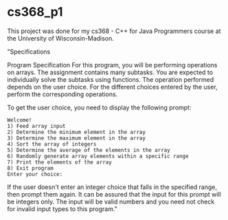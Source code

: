 # cs368_p1
This project was done for my cs368 - C++ for Java Programmers course at the University of Wisconsin-Madison.

"Specifications

Program Specification
For this program, you will be performing operations on arrays. 
The assignment contains many subtasks. You are expected to individually solve the subtasks using functions. 
The operation performed depends on the user choice. For the different choices entered by the user, perform the corresponding operations.

To get the user choice, you need to display the following prompt:

	Welcome!
	1) Feed array input
	2) Determine the minimum element in the array
	3) Determine the maximum element in the array
	4) Sort the array of integers
	5) Determine the average of the elements in the array
	6) Randomly generate array elements within a specific range
	7) Print the elements of the array
	8) Exit program
	Enter your choice: 
	
If the user doesn't enter an integer choice that falls in the specified range, then prompt them again. 
It can be assured that the input for this prompt will be integers only. 
The input will be valid numbers and you need not check for invalid input types to this program."
